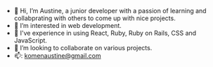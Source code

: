 - 👋 Hi, I’m Austine, a junior developer with a passion of learning and collabprating with others to come up with nice projects.
- 👀 I’m interested in web development.
- 🌱 I've experience in using React, Ruby, Ruby on Rails, CSS and JavaScript.
- 💞️ I’m looking to collaborate on various projects. 
- 📫: komenaustine@gmail.com



